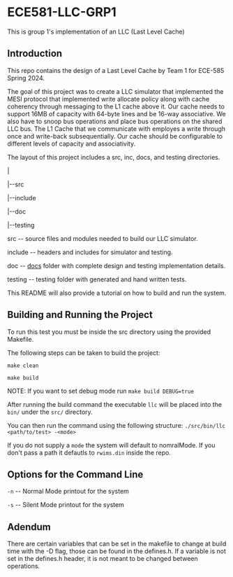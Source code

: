 # ECE581-LLC-GRP1
This is group 1's implementation of an LLC (Last Level Cache)

## Introduction
This repo contains the design of a Last Level Cache by Team 1 for ECE-585 Spring 2024.

The goal of this project was to create a LLC simulator that implemented the MESI protocol that implemented write allocate policy along with
cache coherency through messaging to the L1 cache above it. Our cache needs to support 16MB of capacity with 64-byte lines and be
16-way associative.  We also have to snoop bus operations and place bus operations on the shared LLC bus. The L1 Cache that we communicate 
with employes a write through once and write-back subsequentially. Our cache should be configurable to different levels of capacity and associativity.

The layout of this project includes a src, inc, docs, and testing directories.

|

|--src

|--include

|--doc

|--testing

src -- source files and modules needed to build our LLC simulator.

include -- headers and includes for simulator and testing.

doc -- [docs](doc/README.md) folder with complete design and testing implementation details.

testing -- testing folder with generated and hand written tests.

This README will also provide a tutorial on how to build and run the system.

## Building and Running the Project
To run this test you must be inside the src directory using the provided Makefile.

The following steps can be taken to build the project:

`make clean`

`make build`

NOTE: If you want to set debug mode run `make build DEBUG=true`

After running the build command the executable `llc` will be placed into the `bin/` under the `src/` directory.

You can then run the command using the following structure: `./src/bin/llc <path/to/test> -<mode>`

If you do not supply a `mode` the system will default to nomralMode. If you don't pass a path it defautls to
`rwims.din` inside the repo.

## Options for the Command Line
`-n` -- Normal Mode printout for the system

`-s` -- Silent Mode printout for the system

## Adendum
There are certain variables that can be set in the makefile to change at build time with the -D flag, those can
be found in the defines.h. If a variable is not set in the defines.h header, it is not meant to be changed between
operations.
